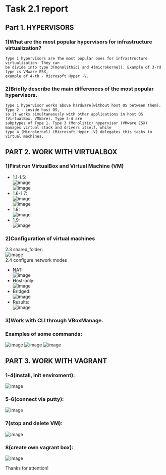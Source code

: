 # Task 2.1 report

## Part 1. HYPERVISORS
### 1)What are the most popular hypervisors for infrastructure virtualization?
    Type 1 hypervisors are The most popular ones for infrastructure virtualization. They can
    be divide into type 3(monolithic) and 4(microkernel). Example of 3-rd type is VMware ESX,
    example of 4-th - Microsoft Hyper -V.
      
### 2)Briefly describe the main differences of the most popular hypervisors.
    Type 1 hypervisor works above hardware(without host OS between them). Type 2 - inside host OS,
    so it works simultaneously with other applications in host OS (VirtualBox, VMWare). Type 3-4 are 
    subptypes of Type 1. Type 3 (Monolitic) hypervisor (VMware ESX) manages virtual stack and drivers itself, while
    type 4 (Microkernel) (Microsoft Hyper -V) delegates this tasks to virtual machines.
      
## PART 2. WORK WITH VIRTUALBOX
### 1)First run VirtualBox and Virtual Machine (VM) </br>
   * 1.1-1.5: </br> ![image](https://user-images.githubusercontent.com/80945113/112326642-5a805700-8cbd-11eb-9668-4f9a9eae9d18.png)</br>
                  ![image](https://user-images.githubusercontent.com/80945113/112326712-69ffa000-8cbd-11eb-9a7a-933148953c39.png)</br>
   * 1.6-1.7: </br> ![image](https://user-images.githubusercontent.com/80945113/112327459-1e012b00-8cbe-11eb-8937-c4422c9e9d6a.png)</br>
                  ![image](https://user-images.githubusercontent.com/80945113/112327592-396c3600-8cbe-11eb-922b-179ee43011aa.png)</br>
   * 1.8: </br> ![image](https://user-images.githubusercontent.com/80945113/112327893-7b957780-8cbe-11eb-8ded-633f08de2039.png)</br>
   * 1.9: </br> ![image](https://user-images.githubusercontent.com/80945113/112328133-b7304180-8cbe-11eb-8cf6-5e84b1998073.png)</br>
  
### 2)Configuration of virtual machines</br>
  2.3 shared_folder: </br> ![image](https://user-images.githubusercontent.com/80945113/112328678-3d4c8800-8cbf-11eb-9775-4a9ed557ed9d.png)</br>
  2.4 configure network modes </br>
  * NAT: </br> ![image](https://user-images.githubusercontent.com/80945113/112329454-e2676080-8cbf-11eb-8bf2-8ff35a860503.png)</br>
  * Host-only: </br> ![image](https://user-images.githubusercontent.com/80945113/112329913-44c06100-8cc0-11eb-9f6f-ddde01a816e7.png)</br>
  * Bridged: </br> ![image](https://user-images.githubusercontent.com/80945113/112329575-fca13e80-8cbf-11eb-88ea-d26cd3578c5f.png)</br>
  * Results: </br> ![image](https://user-images.githubusercontent.com/80945113/112332058-19d70c80-8cc2-11eb-99b1-0471f7ac4db8.png)</br>
  
### 3)Work with CLI through VBoxManage.</br>
###  Examples of some commands:
  ![image](https://user-images.githubusercontent.com/80945113/112332465-6de1f100-8cc2-11eb-926a-89d1763c8a8a.png)
  ![image](https://user-images.githubusercontent.com/80945113/112332509-776b5900-8cc2-11eb-8336-832dedf37a1b.png)
  ![image](https://user-images.githubusercontent.com/80945113/112332556-82be8480-8cc2-11eb-9c29-79d3f5bf4ca6.png)
  
## PART 3. WORK WITH VAGRANT
### 1-4(install, init enviroment):</br>
  ![image](https://user-images.githubusercontent.com/80945113/112334194-ed23f480-8cc3-11eb-902e-c2db449ea807.png)</br>

### 5-6(connect via putty):</br>
  ![image](https://user-images.githubusercontent.com/80945113/112334670-44c26000-8cc4-11eb-8775-94d07e4d63e6.png)</br>

### 7(stop and delete VM):</br>
  ![image](https://user-images.githubusercontent.com/80945113/112334950-805d2a00-8cc4-11eb-985f-eb2b7e219050.png)

### 8(create own vagrant box):
  ![image](https://user-images.githubusercontent.com/80945113/112335060-97038100-8cc4-11eb-890b-a13802161405.png)

Thanks for attention!
  

